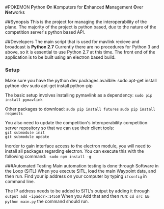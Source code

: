 #POKEMON
<b>P</b>ython <b>O</b>n <b>K</b>omputers for <b>E</b>nhanced <b>M</b>anagement <b>O</b>ver <b>N</b>etworks

##Synopsis
This is the project for managing the interoperability of the plane. The majority of the project is python based, due
to the nature of the competition server's python based API.

##Developers
The main script that is used for mavlink recieve and broadcast is <b>Python 2.7</b>
Currently there are no procedures for Python 3 and above, so it is essential to use Python 2.7 at this time.
The front end of the application is to be built using an electron based build.
### Setup
Make sure you have the python dev packages availble:
sudo apt-get install python-dev
sudo apt-get install python-pip

The basic setup involves installing pymavlink as a dependency:
`sudo pip install pymavlink`

Other packages to download: 
`sudo pip install futures`
`sudo pip install requests`

You also need to update the competition's interoperability competition server repository so that we can use their client tools:
</br> `git submodule init`
</br> `git submodule update`

Inorder to gain interface access to the electron module, you will need to install all
packages regarding electron.
You can execute this with the following command:
` sudo npm install -g`

###Automated Testing
Main automation testing is done through Software in the Loop (SITL)
When you execute SITL, load the main Waypoint data, and then run.
Find your ip address on your computer by typing `ifconfig` in command line.

The IP address needs to be added to SITL's output by adding it through `output add <ipaddr>:14550`
When you Add that and then run: `cd src && python main.py` the command should run.

